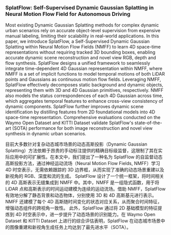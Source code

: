 ### SplatFlow: Self-Supervised Dynamic Gaussian Splatting in Neural Motion Flow Field for Autonomous Driving

Most existing Dynamic Gaussian Splatting methods for complex dynamic urban scenarios rely on accurate object-level supervision from expensive manual labeling, limiting their scalability in real-world applications. In this paper, we introduce SplatFlow, a Self-Supervised Dynamic Gaussian Splatting within Neural Motion Flow Fields (NMFF) to learn 4D space-time representations without requiring tracked 3D bounding boxes, enabling accurate dynamic scene reconstruction and novel view RGB, depth and flow synthesis. SplatFlow designs a unified framework to seamlessly integrate time-dependent 4D Gaussian representation within NMFF, where NMFF is a set of implicit functions to model temporal motions of both LiDAR points and Gaussians as continuous motion flow fields. Leveraging NMFF, SplatFlow effectively decomposes static background and dynamic objects, representing them with 3D and 4D Gaussian primitives, respectively. NMFF also models the status correspondences of each 4D Gaussian across time, which aggregates temporal features to enhance cross-view consistency of dynamic components. SplatFlow further improves dynamic scene identification by distilling features from 2D foundational models into 4D space-time representation. Comprehensive evaluations conducted on the Waymo Open Dataset and KITTI Dataset validate SplatFlow's state-of-the-art (SOTA) performance for both image reconstruction and novel view synthesis in dynamic urban scenarios.

目前大多数针对复杂动态城市场景的动态高斯投影（Dynamic Gaussian Splatting）方法依赖于昂贵的手动标注提供的精确目标级监督，这限制了其在实际应用中的可扩展性。在本文中，我们提出了一种名为 SplatFlow 的自监督动态高斯投影方法，通过神经运动流场（Neural Motion Flow Fields, NMFF）学习 4D 时空表示，无需依赖跟踪的 3D 边界框，从而实现了准确的动态场景重建以及新视角的 RGB、深度和流的生成。
SplatFlow 设计了一个统一框架，将时间相关的 4D 高斯表示无缝集成到 NMFF 中。其中，NMFF 是一组隐式函数，用于将 LiDAR 点和高斯表示的时间运动建模为连续的运动流场。借助 NMFF，SplatFlow 有效地分解了静态背景和动态物体，分别使用 3D 和 4D 高斯基元进行表示。NMFF 还建模了每个 4D 高斯随时间变化的状态对应关系，从而聚合时间特征，增强动态组件的跨视角一致性。
此外，SplatFlow 通过将 2D 基础模型的特征提炼到 4D 时空表示中，进一步提升了动态场景的识别能力。在 Waymo Open Dataset 和 KITTI Dataset 上进行的综合评估表明，SplatFlow 在动态城市场景中的图像重建和新视角生成任务上均达到了最先进水平（SOTA）。
